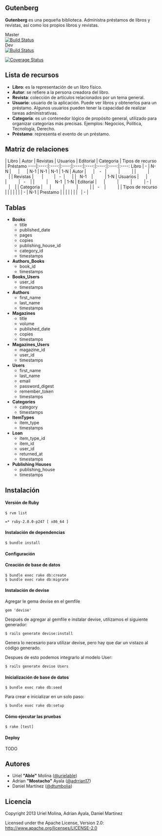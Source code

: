 ## Gutenberg

**Gutenberg** es una pequeña biblioteca. Administra préstamos de libros y revistas, así como los propios libros y revistas.

Master  
[![Build Status](https://travis-ci.org/adrrian17/gutenberg.png?branch=master)](https://travis-ci.org/adrrian17/gutenberg)  
Dev  
[![Build Status](https://travis-ci.org/adrrian17/gutenberg.png?branch=dev)](https://travis-ci.org/adrrian17/gutenberg)

[![Coverage Status](https://coveralls.io/repos/adrrian17/gutenberg/badge.png?branch=dev)](https://coveralls.io/r/adrrian17/gutenberg?branch=dev)

## Lista de recursos

* **Libro**: es la representación de un libro físico.
* **Autor**: se refiere a la persona creadora del libro.
* **Revista**: colección de artículos relacionados por un tema general.
* **Usuario**: usuario de la aplicación. Puede ver libros y obtenerlos para un préstamo. Algunos usuarios pueden tener la capacidad de realizar tareas administrativas.
* **Categoría**: es un contenedor lógico de propósito general, utilizado para organizar categorías más precisas. Ejemplos: Negocios, Política, Tecnología, Derecho.
* **Préstamo**: representa el evento de un préstamo.


## Matriz de relaciones


 | Libro | Autor | Revistas | Usuarios | Editorial | Categoria | Tipos de recurso | Préstamo
----|:----:|:----:|:----:|:----:|:----:|:----:|:----:|:----:
Libro               |   -   |   N-N    |          |          |    N-1    |   N-1     |       N-1         |    1-N     |
Autor               |       |    -     |          |          |           |           |                   |            |
Revistas            |       |          |     -    |          |           |   N-1     |                   |    1-N     |
Usuarios            |       |          |          |     -    |           |           |       N-1         |    1-N     |
Editorial           |       |          |          |          |     -     |           |                   |            |
Categoria           |       |          |          |          |           |     -     |                   |            |
Tipos de recurso    |       |          |          |          |           |           |         -         |    N-1     |
Prestamo            |       |          |          |          |           |           |                   |      -     |



## Tablas

* **Books**
    * title
    * published_date
    * pages
    * copies
    * publishing_house_id
    * category_id
    * timestamps
* **Authors_Books**
    * book_id
    * timestamps
* **Books_Users**
    * user_id
    * timestamps
* **Authors**
    * first_name
    * last_name
    * timestamps
* **Magazines**
    * title
    * volume
    * published_date
    * copies
    * timestamps
* **Magazines_Users**
    * magazine_id
    * user_id
    * timestamps
* **Users**
    * first_name
    * last_name
    * email
    * password_digest
    * remember_token
    * timestamps
* **Categories**
    * category
    * timestamps
* **ItemTypes**
    * item_type
    * timestamps
* **Loan**
    * item_type_id
    * item_id
    * user_id
    * returned_at
    * timestamps
* **Publishing Houses**
    * publishing_house
    * timestamps


## Instalación

#### Versión de Ruby

    $ rvm list

    =* ruby-2.0.0-p247 [ x86_64 ]


#### Instalación de dependencias

    $ bundle install

#### Configuración

#### Creación de base de datos
    $ bundle exec rake db:create
    $ bundle exec rake db:migrate

#### Instalación de devise

Agregar le gema devise en el gemfile

    gem 'devise'

Después de agregar al gemfile e instalar devise, utilizamos el siguiente generador:

    $ rails generate devise:install

Genera lo necesario para utilizar devise, pero hay que dar un vistazo al código generado.

Despues de esto podemos integrarlo al modelo User:

    $ rails generate devise Users


#### Inicialización de base de datos

    $ bundle exec rake db:seed

Para crear e inicializar en un solo paso:

    $ bundle exec rake db:setup

#### Cómo ejecutar las pruebas

    $ rake [test]

#### Deploy

TODO


## Autores

* Uriel **"Able"** Molina ([@urielable](http://twitter.com/urielable))
* Adrian **"Mostacho"** Ayala ([@adrrian17](http://twitter.com/adrrian17))
* Daniel Martínez ([@dtumbolia](http://twitter.com/dtumbolia))

## Licencia

Copyright 2013 Uriel Molina, Adrian Ayala, Daniel Martínez

Licensed under the Apache License, Version 2.0: http://www.apache.org/licenses/LICENSE-2.0
